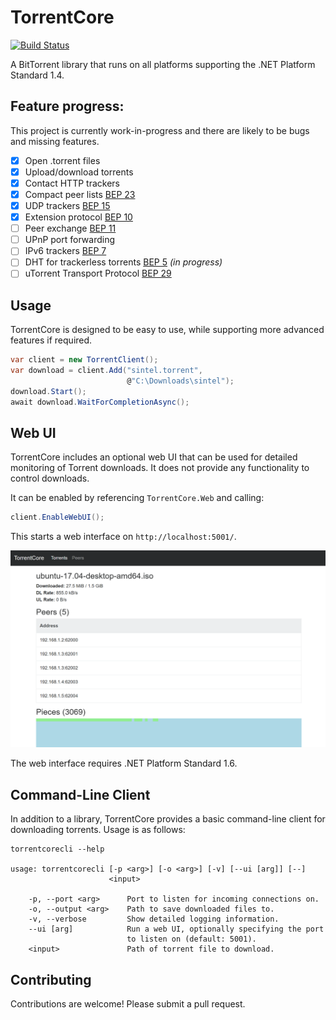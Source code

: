 # TorrentCore

[![Build Status](https://travis-ci.org/SamuelFisher/torrentcore.svg?branch=master)](https://travis-ci.org/SamuelFisher/torrentcore)

A BitTorrent library that runs on all platforms supporting the .NET Platform Standard 1.4.

## Feature progress:

This project is currently work-in-progress and there are likely to be bugs and missing features.

- [x] Open .torrent files
- [x] Upload/download torrents
- [x] Contact HTTP trackers
- [x] Compact peer lists [BEP 23](http://www.bittorrent.org/beps/bep_0023.html)
- [x] UDP trackers [BEP 15](http://www.bittorrent.org/beps/bep_0015.html)
- [x] Extension protocol [BEP 10](http://www.bittorrent.org/beps/bep_0010.html)
- [ ] Peer exchange [BEP 11](http://www.bittorrent.org/beps/bep_0011.html)
- [ ] UPnP port forwarding
- [ ] IPv6 trackers [BEP 7](http://www.bittorrent.org/beps/bep_0007.html)
- [ ] DHT for trackerless torrents [BEP 5](http://www.bittorrent.org/beps/bep_0005.html) _(in progress)_
- [ ] uTorrent Transport Protocol [BEP 29](http://www.bittorrent.org/beps/bep_0029.html)

## Usage

TorrentCore is designed to be easy to use, while supporting more advanced features if required.

```csharp
var client = new TorrentClient();
var download = client.Add("sintel.torrent",
                          @"C:\Downloads\sintel");
download.Start();
await download.WaitForCompletionAsync();
```

## Web UI

TorrentCore includes an optional web UI that can be used for detailed monitoring of Torrent downloads. It does not provide any functionality to control downloads.

It can be enabled by referencing `TorrentCore.Web` and calling:

```csharp
client.EnableWebUI();
```

This starts a web interface on `http://localhost:5001/`.

![/webui-screenshot.png](/webui-screenshot.png)

The web interface requires .NET Platform Standard 1.6.

## Command-Line Client

In addition to a library, TorrentCore provides a basic command-line client for downloading torrents. Usage is as follows:

```
torrentcorecli --help

usage: torrentcorecli [-p <arg>] [-o <arg>] [-v] [--ui [arg]] [--]
                      <input>

    -p, --port <arg>      Port to listen for incoming connections on.
    -o, --output <arg>    Path to save downloaded files to.
    -v, --verbose         Show detailed logging information.
    --ui [arg]            Run a web UI, optionally specifying the port
                          to listen on (default: 5001).
    <input>               Path of torrent file to download.
```

## Contributing

Contributions are welcome! Please submit a pull request.
